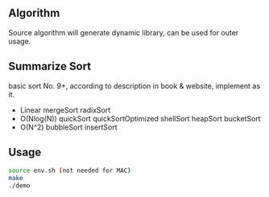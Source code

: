 ## Algorithm
Source algorithm will generate dynamic library, can be used for outer usage.

## Summarize Sort
basic sort No. 9+, according to description in book & website, implement as it.

- Linear
    mergeSort
    radixSort
- O(Nlog(N))
    quickSort
    quickSortOptimized
    shellSort
    heapSort
    bucketSort
- O(N^2)
    bubbleSort
    insertSort

## Usage
<!-- gcc need support C++11 -->
``` bash
source env.sh (not needed for MAC)
make
./demo

```
